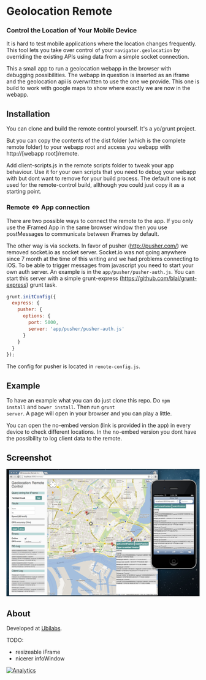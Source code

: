 # Geolocation Remote
### Control the Location of Your Mobile Device

It is hard to test mobile applications where the location changes frequently. This tool lets you take over control of your `navigator.geolocation` by overriding the existing APIs using data from a simple socket connection.

This a small app to run a geolocation webapp in the browser with debugging possibilities. The webapp in question is inserted as an iframe and the geolocation api is overwritten to use the one we provide. This one is build to work with google maps to show where exactly we are now in the webapp.

## Installation

You can clone and build the remote control yourself. It's a yo/grunt project.

But you can copy the contents of the dist folder (which is the complete remote folder) to your webapp root and access you webapp with http://[webapp root]/remote.

Add client-scripts.js in the remote scripts folder to tweak your app behaviour. Use it for your own scripts that you need to debug your webapp with but dont want to remove for your build process. The default one is not used for the remote-control build, allthough you could just copy it as a starting point.

### Remote <=> App connection

There are two possible ways to connect the remote to the app. If you only use the iFramed App in the same browser window then you use postMessages to communicate between iFrames by default.

The other way is via sockets. In favor of pusher (http://pusher.com/) we removed socket.io as socket server. Socket.io was not going anywhere since 7 month at the time of this writing and we had problems connecting to iOS. To be able to trigger messages from javascript you need to start your own auth server. An example is in the ```app/pusher/pusher-auth.js```. You can start this server with a simple grunt-express (https://github.com/blai/grunt-express) grunt task.

```js
grunt.initConfig({
  express: {
    pusher: {
      options: {
        port: 5000,
        server: 'app/pusher/pusher-auth.js'
      }
    }
  }
});
```

The config for pusher is located in ```remote-config.js```.

## Example

To have an example what you can do just clone this repo. Do <code>npm install</code> and <code>bower install</code>.
Then run <code>grunt server</code>. A page will open in your browser and you can play a little.

You can open the no-embed version (link is provided in the app) in every device to check different locations.
In the no-embed version you dont have the possibility to log client data to the remote.

## Screenshot

![geolocation-remote screenshot](screenshot.png "geolocation-remote screenshot")

## About

Developed at [Ubilabs](http://ubilabs.net).

TODO:
* resizeable iFrame
* nicerer infoWindow

[![Analytics](https://ga-beacon.appspot.com/UA-57649-14/geolocation-remote)](https://github.com/igrigorik/ga-beacon)
